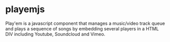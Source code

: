 playemjs
========

Play'em is a javascript component that manages a music/video track queue and plays a sequence of songs by embedding several players in a HTML DIV including Youtube, Soundcloud and Vimeo.
